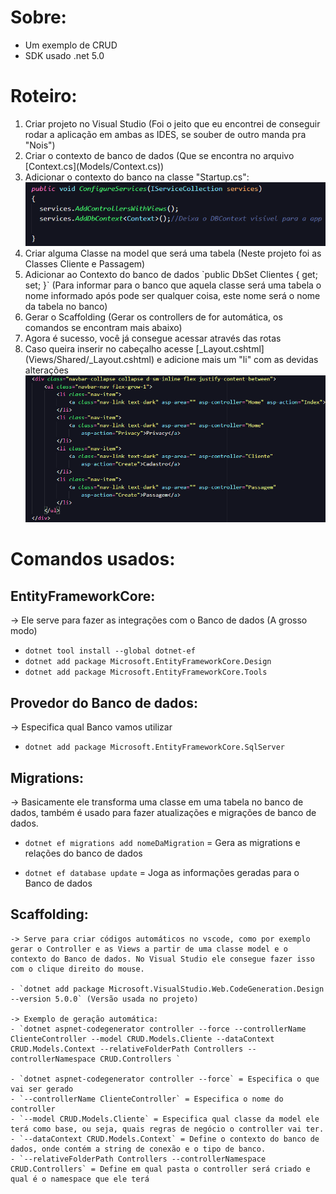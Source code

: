 # Sobre:
  - Um exemplo de CRUD
  - SDK usado .net 5.0

# Roteiro:
  <ol>
    <li>Criar projeto no Visual Studio (Foi o jeito que eu encontrei de conseguir rodar a aplicação em ambas as IDES, se souber de outro manda pra "Nois")</li>
    <li>Criar o contexto de banco de dados (Que se encontra no arquivo [Context.cs](Models/Context.cs))</li>
    <li>Adicionar o contexto do banco na classe "Startup.cs":
      <img src="Imagens/Startup-context.png">
     </li>
     <li>Criar alguma Classe na model que será uma tabela (Neste projeto foi as Classes Cliente e Passagem)</li>
     <li>Adicionar ao Contexto do banco de dados `public DbSet<Cliente> Clientes { get; set; }` (Para informar para o banco que aquela classe será uma tabela o nome informado após <Cliente> pode ser qualquer coisa, este nome será o nome da tabela no banco)</li>
     <li>Gerar o Scaffolding (Gerar os controllers de for automática, os comandos se encontram mais abaixo)</li>
     <li>Agora é sucesso, você já consegue acessar através das rotas</li>
     <li>Caso queira inserir no cabeçalho acesse [_Layout.cshtml](Views/Shared/_Layout.cshtml) e adicione mais um "li" com as devidas alterações</li>
    <img src="Imagens/_Layout.png">
  </ol>

# Comandos usados:

  ## EntityFrameworkCore:
  -> Ele serve para fazer as integrações com o Banco de dados (A grosso modo)

  - `dotnet tool install --global dotnet-ef`
  - `dotnet add package Microsoft.EntityFrameworkCore.Design`
  - `dotnet add package Microsoft.EntityFrameworkCore.Tools`

  ## Provedor do Banco de dados:
  -> Especifica qual Banco vamos utilizar

  - `dotnet add package Microsoft.EntityFrameworkCore.SqlServer`
  
  ## Migrations:
  -> Basicamente ele transforma uma classe em uma tabela no banco de dados, também é usado para fazer atualizações e migrações de banco de dados.

  - `dotnet ef migrations add nomeDaMigration` = Gera as migrations e relações do banco de dados

  - `dotnet ef database update` = Joga as informações geradas para o Banco de dados


  ## Scaffolding:
    -> Serve para criar códigos automáticos no vscode, como por exemplo gerar o Controller e as Views a partir de uma classe model e o contexto do Banco de dados. No Visual Studio ele consegue fazer isso com o clique direito do mouse.

    - `dotnet add package Microsoft.VisualStudio.Web.CodeGeneration.Design --version 5.0.0` (Versão usada no projeto)

    -> Exemplo de geração automática:
    - `dotnet aspnet-codegenerator controller --force --controllerName ClienteController --model CRUD.Models.Cliente --dataContext CRUD.Models.Context --relativeFolderPath Controllers --controllerNamespace CRUD.Controllers `
    
    - `dotnet aspnet-codegenerator controller --force` = Especifica o que vai ser gerado
    - `--controllerName ClienteController` = Especifica o nome do controller  
    - `--model CRUD.Models.Cliente` = Especifica qual classe da model ele terá como base, ou seja, quais regras de negócio o controller vai ter.
    - `--dataContext CRUD.Models.Context` = Define o contexto do banco de dados, onde contém a string de conexão e o tipo de banco. 
    - `--relativeFolderPath Controllers --controllerNamespace CRUD.Controllers` = Define em qual pasta o controller será criado e qual é o namespace que ele terá 